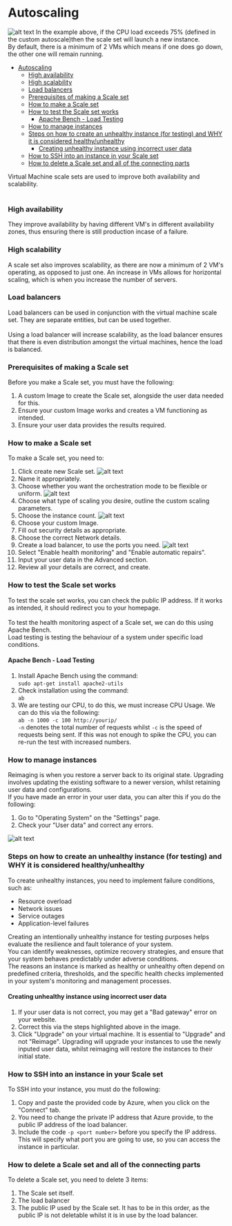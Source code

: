 # Autoscaling


![alt text](images/HA_HS_Diagram.png)
In the example above, if the CPU load exceeds 75% (defined in the custom autoscale)then the scale set will launch a new instance. <br>
By default, there is a minimum of 2 VMs which means if one does go down, the other one will remain running.
- [Autoscaling](#autoscaling)
    - [High availability](#high-availability)
    - [High scalability](#high-scalability)
    - [Load balancers](#load-balancers)
    - [Prerequisites of making a Scale set](#prerequisites-of-making-a-scale-set)
    - [How to make a Scale set](#how-to-make-a-scale-set)
    - [How to test the Scale set works](#how-to-test-the-scale-set-works)
      - [Apache Bench - Load Testing](#apache-bench---load-testing)
    - [How to manage instances](#how-to-manage-instances)
    - [Steps on how to create an unhealthy instance (for testing) and WHY it is considered healthy/unhealthy](#steps-on-how-to-create-an-unhealthy-instance-for-testing-and-why-it-is-considered-healthyunhealthy)
      - [Creating unhealthy instance using incorrect user data](#creating-unhealthy-instance-using-incorrect-user-data)
    - [How to SSH into an instance in your Scale set](#how-to-ssh-into-an-instance-in-your-scale-set)
    - [How to delete a Scale set and all of the connecting parts](#how-to-delete-a-scale-set-and-all-of-the-connecting-parts)


Virtual Machine scale sets are used to improve both availability and scalability. <br> <br>

### High availability
They improve availability by having different VM's in different availability zones, thus ensuring there is still production incase of a failure. <br>

### High scalability
A scale set also improves scalability, as there are now a minimum of 2 VM's operating, as opposed to just one. An increase in VMs allows for horizontal scaling, which is when you increase the number of servers. <br>

### Load balancers
Load balancers can be used in conjunction with the virtual machine scale set. They are separate entities, but can be used together. <br> <br>
Using a load balancer will increase scalability, as the load balancer ensures that there is even distribution amongst the virtual machines, hence the load is balanced.



### Prerequisites of making a Scale set
Before you make a Scale set, you must have the following:
1. A custom Image to create the Scale set, alongside the user data needed for this.
2. Ensure your custom Image works and creates a VM functioning as intended.
3. Ensure your user data provides the results required.
### How to make a Scale set
To make a Scale set, you need to:
1. Click create new Scale set.
   ![alt text](images/create-vmss.png)
2. Name it appropriately.
3. Choose whether you want the orchestration mode to be flexible or uniform.
   ![alt text](images/orchestration.png)
4. Choose what type of scaling you desire, outline the custom scaling parameters.
5. Choose the instance count.
   ![alt text](images/scaling-condition.png)
6. Choose your custom Image.
7. Fill out security details as appropriate.
8. Choose the correct Network details.
9.  Create a load balancer, to use the ports you need.
    ![alt text](images/lb.png)
10.  Select "Enable health monitoring" and "Enable automatic repairs".
11. Input your user data in the Advanced section.
12. Review all your details are correct, and create.
 
### How to test the Scale set works
To test the scale set works, you can check the public IP address. If it works as intended, it should redirect you to your homepage.
<br> <br>
To test the health monitoring aspect of a Scale set, we can do this using Apache Bench. <br>
Load testing is testing the behaviour of a system under specific load conditions.<br>

#### Apache Bench - Load Testing
1. Install Apache Bench using the command: <br>
   `sudo apt-get install apache2-utils`
2. Check installation using the command: <br>
   `ab`
3. We are testing our CPU, to do this, we must increase CPU Usage. We can do this via the following: <br>
`ab -n 1000 -c 100 http://yourip/` <Br>
`-n` denotes the total number of requests whilst `-c` is the speed of requests being sent. If this was not enough to spike the CPU, you can re-run the test with increased numbers.

### How to manage instances
Reimaging is when you restore a server back to its original state. Upgrading involves updating the existing software to a newer version, whilst retaining user data and configurations. <br>
If you have made an error in your user data, you can alter this if you do the following:
1. Go to "Operating System" on the "Settings" page.
2. Check your "User data" and correct any errors. <br>

![alt text](images/user-data-modify.png)

### Steps on how to create an unhealthy instance (for testing) and WHY it is considered healthy/unhealthy
To create unhealthy instances, you need to implement failure conditions, such as:
- Resource overload
- Network issues
- Service outages
- Application-level failures

Creating an intentionally unhealthy instance for testing purposes helps evaluate the resilience and fault tolerance of your system.<br> You can identify weaknesses, optimize recovery strategies, and ensure that your system behaves predictably under adverse conditions.<br> The reasons an instance is marked as healthy or unhealthy often depend on predefined criteria, thresholds, and the specific health checks implemented in your system's monitoring and management processes.

#### Creating unhealthy instance using incorrect user data
1. If your user data is not correct, you may get a "Bad gateway" error on your website.
2. Correct this via the steps highlighted above in the image.
3. Click "Upgrade" on your virtual machine. It is essential to "Upgrade" and not "Reimage". Upgrading will upgrade your instances to use the newly inputed user data, whilst reimaging will restore the instances to their initial state.

### How to SSH into an instance in your Scale set
To SSH into your instance, you must do the following:
1. Copy and paste the provided code by Azure, when you click on the "Connect" tab.
2. You need to change the private IP address that Azure provide, to the public IP address of the load balancer.
3. Include the code `-p <port number>` before you specify the IP address. This will specify what port you are going to use, so you can access the instance in particular.
### How to delete a Scale set and all of the connecting parts
To delete a Scale set, you need to delete 3 items:
1. The Scale set itself.
2. The load balancer
3. The public IP used by the Scale set.
It has to be in this order, as the public IP is not deletable whilst it is in use by the load balancer.